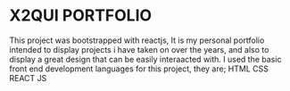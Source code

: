 # X2QUI PORTFOLIO

This project was bootstrapped with reactjs, It is my personal portfolio intended to display projects i have taken on over the years, and also to display a great design that can be easily interaacted with.
I used the basic front end development languages for this project, they are;
HTML
CSS
REACT JS


